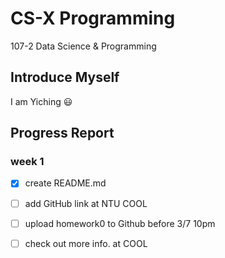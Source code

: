 # CS-X Programming
107-2 Data Science & Programming

## Introduce Myself 
I am Yiching :smiley: 

## Progress Report 

### week 1
- [x] create README.md 
- [ ] add GitHub link at NTU COOL
- [ ] upload homework0 to Github before 3/7 10pm
- [ ] check out more info. at COOL

